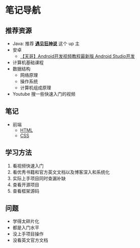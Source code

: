 # 笔记导航
## 推荐资源

- Java: 推荐 [**遇见狂神说**](https://space.bilibili.com/95256449
) 这个 up 主
- 安卓
    - [【天哥】Android开发视频教程最新版 Android Studio开发](https://www.bilibili.com/video/BV1Rt411e76H)
- 计算机基础课程 
- 数据结构
  - 网络原理
  - 操作系统
  - 计算机组成原理
- Youtube 搜一些快速入门的视频

## 笔记
- 前端
    - [HTML](/cs/frontend/html.md)
    - [CSS](/cs/frontend/css.md)
    
## 学习方法
  1. 看视频快速入门
  2. 看优秀书籍和官方英文文档以及博客深入和系统化
  3. 实际上手项目同时查漏补缺
  4. 查看开源项目
  5. 查看框架源码
## 问题
- 学得太碎片化
- 都是入门水平
- 没上手项目操作
- 没看英文官方文档

